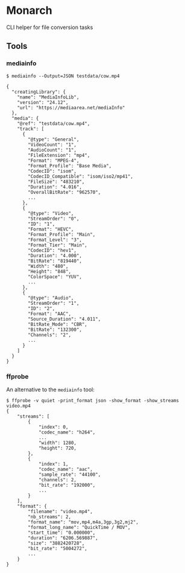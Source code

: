 # Monarch

CLI helper for file conversion tasks

## Tools

### mediainfo

    $ mediainfo --Output=JSON testdata/cow.mp4

    {
      "creatingLibrary": {
        "name": "MediaInfoLib",
        "version": "24.12",
        "url": "https://mediaarea.net/mediaInfo"
      },
      "media": {
        "@ref": "testdata/cow.mp4",
        "track": [
          {
            "@type": "General",
            "VideoCount": "1",
            "AudioCount": "1",
            "FileExtension": "mp4",
            "Format": "MPEG-4",
            "Format_Profile": "Base Media",
            "CodecID": "isom",
            "CodecID_Compatible": "isom/iso2/mp41",
            "FileSize": "483210",
            "Duration": "4.016",
            "OverallBitRate": "962570",
            ...
          },
          {
            "@type": "Video",
            "StreamOrder": "0",
            "ID": "1",
            "Format": "HEVC",
            "Format_Profile": "Main",
            "Format_Level": "3",
            "Format_Tier": "Main",
            "CodecID": "hev1",
            "Duration": "4.000",
            "BitRate": "819440",
            "Width": "480",
            "Height": "848",
            "ColorSpace": "YUV",
            ...
          },
          {
            "@type": "Audio",
            "StreamOrder": "1",
            "ID": "2",
            "Format": "AAC",
            "Source_Duration": "4.011",
            "BitRate_Mode": "CBR",
            "BitRate": "132300",
            "Channels": "2",
            ...
          }
        ]
      }
    }


### ffprobe

An alternative to the `mediainfo` tool:

    $ ffprobe -v quiet -print_format json -show_format -show_streams video.mp4
    {
        "streams": [
            {
                "index": 0,
                "codec_name": "h264",
                ...
                "width": 1280,
                "height": 720,
            },
            {
                "index": 1,
                "codec_name": "aac",
                "sample_rate": "44100",
                "channels": 2,
                "bit_rate": "192000",
                ...
            }
        ],
        "format": {
            "filename": "video.mp4",
            "nb_streams": 2,
            "format_name": "mov,mp4,m4a,3gp,3g2,mj2",
            "format_long_name": "QuickTime / MOV",
            "start_time": "0.000000",
            "duration": "6206.569887",
            "size": "3882420728",
            "bit_rate": "5004272",
            ...
        }
    }

